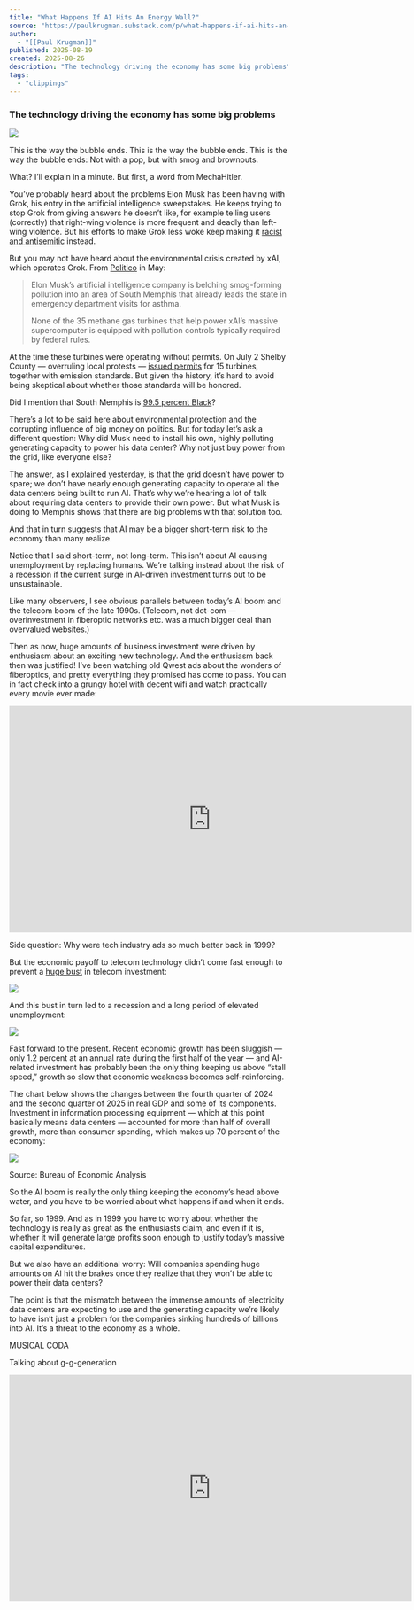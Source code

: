 ```yaml
---
title: "What Happens If AI Hits An Energy Wall?"
source: "https://paulkrugman.substack.com/p/what-happens-if-ai-hits-an-energy?utm_source=post-email-title&publication_id=277517&post_id=171327355&utm_campaign=email-post-title&isFreemail=true&r=5dvur6&triedRedirect=true&utm_medium=email"
author:
  - "[[Paul Krugman]]"
published: 2025-08-19
created: 2025-08-26
description: "The technology driving the economy has some big problems"
tags:
  - "clippings"
---
```

### The technology driving the economy has some big problems

![](https://substackcdn.com/image/fetch/$s_!wJcD!,w_424,c_limit,f_webp,q_auto:good,fl_progressive:steep/https%3A%2F%2Fsubstack-post-media.s3.amazonaws.com%2Fpublic%2Fimages%2Fd9185157-9635-417b-a092-51cf0792969d_1350x960.png)

This is the way the bubble ends. This is the way the bubble ends. This is the way the bubble ends: Not with a pop, but with smog and brownouts.

What? I’ll explain in a minute. But first, a word from MechaHitler.

You’ve probably heard about the problems Elon Musk has been having with Grok, his entry in the artificial intelligence sweepstakes. He keeps trying to stop Grok from giving answers he doesn’t like, for example telling users (correctly) that right-wing violence is more frequent and deadly than left-wing violence. But his efforts to make Grok less woke keep making it [racist and antisemitic](https://www.npr.org/2025/07/09/nx-s1-5462609/grok-elon-musk-antisemitic-racist-content) instead.

But you may not have heard about the environmental crisis created by xAI, which operates Grok. From [Politico](https://www.politico.com/news/2025/05/06/elon-musk-xai-memphis-gas-turbines-air-pollution-permits-00317582) in May:

> Elon Musk’s artificial intelligence company is belching smog-forming pollution into an area of South Memphis that already leads the state in emergency department visits for asthma.
> 
> None of the 35 methane gas turbines that help power xAI’s massive supercomputer is equipped with pollution controls typically required by federal rules.

At the time these turbines were operating without permits. On July 2 Shelby County — overruling local protests — [issued permits](https://www.cnbc.com/2025/07/03/musks-xai-gets-permit-for-turbines-to-power-supercomputer-in-memphis.html) for 15 turbines, together with emission standards. But given the history, it’s hard to avoid being skeptical about whether those standards will be honored.

Did I mention that South Memphis is [99.5 percent Black](https://mlk50.com/2021/08/06/do-you-live-in-one-of-memphis-blackest-whitest-or-most-segregated-neighborhoods-read-this-story-to-find-out/)?

There’s a lot to be said here about environmental protection and the corrupting influence of big money on politics. But for today let’s ask a different question: Why did Musk need to install his own, highly polluting generating capacity to power his data center? Why not just buy power from the grid, like everyone else?

The answer, as I [explained yesterday](https://paulkrugman.substack.com/p/ai-is-power-hungry), is that the grid doesn’t have power to spare; we don’t have nearly enough generating capacity to operate all the data centers being built to run AI. That’s why we’re hearing a lot of talk about requiring data centers to provide their own power. But what Musk is doing to Memphis shows that there are big problems with that solution too.

And that in turn suggests that AI may be a bigger short-term risk to the economy than many realize.

Notice that I said short-term, not long-term. This isn’t about AI causing unemployment by replacing humans. We’re talking instead about the risk of a recession if the current surge in AI-driven investment turns out to be unsustainable.

Like many observers, I see obvious parallels between today’s AI boom and the telecom boom of the late 1990s. (Telecom, not dot-com — overinvestment in fiberoptic networks etc. was a much bigger deal than overvalued websites.)

Then as now, huge amounts of business investment were driven by enthusiasm about an exciting new technology. And the enthusiasm back then was justified! I’ve been watching old Qwest ads about the wonders of fiberoptics, and pretty everything they promised has come to pass. You can in fact check into a grungy hotel with decent wifi and watch practically every movie ever made:

<iframe src="https://www.youtube-nocookie.com/embed/L0kzr2p-dBs?rel=0&amp;autoplay=0&amp;showinfo=0&amp;enablejsapi=0" frameborder="0" allow="autoplay; fullscreen" allowfullscreen="true" width="728" height="409"></iframe>

Side question: Why were tech industry ads so much better back in 1999?

But the economic payoff to telecom technology didn’t come fast enough to prevent a [huge bust](https://fraser.stlouisfed.org/files/docs/publications/frbrichreview/rev_frbrich200304.pdf) in telecom investment:

![](https://substackcdn.com/image/fetch/$s_!NukR!,w_424,c_limit,f_webp,q_auto:good,fl_progressive:steep/https%3A%2F%2Fsubstack-post-media.s3.amazonaws.com%2Fpublic%2Fimages%2Fa3ca74d2-3eb4-40a1-8623-3ab279f6b4c0_1396x1306.png)

And this bust in turn led to a recession and a long period of elevated unemployment:

![](https://substackcdn.com/image/fetch/$s_!ML1v!,w_424,c_limit,f_webp,q_auto:good,fl_progressive:steep/https%3A%2F%2Fsubstack-post-media.s3.amazonaws.com%2Fpublic%2Fimages%2F761bcd36-6af7-4ba1-86c2-5a8bef89bd6e_800x450.png)

Fast forward to the present. Recent economic growth has been sluggish — only 1.2 percent at an annual rate during the first half of the year — and AI-related investment has probably been the only thing keeping us above “stall speed,” growth so slow that economic weakness becomes self-reinforcing.

The chart below shows the changes between the fourth quarter of 2024 and the second quarter of 2025 in real GDP and some of its components. Investment in information processing equipment — which at this point basically means data centers — accounted for more than half of overall growth, more than consumer spending, which makes up 70 percent of the economy:

![](https://substackcdn.com/image/fetch/$s_!JOaa!,w_424,c_limit,f_webp,q_auto:good,fl_progressive:steep/https%3A%2F%2Fsubstack-post-media.s3.amazonaws.com%2Fpublic%2Fimages%2F6cbab0d2-09cd-4c37-8d33-5baa73552a3e_1072x684.png)

Source: Bureau of Economic Analysis

So the AI boom is really the only thing keeping the economy’s head above water, and you have to be worried about what happens if and when it ends.

So far, so 1999. And as in 1999 you have to worry about whether the technology is really as great as the enthusiasts claim, and even if it is, whether it will generate large profits soon enough to justify today’s massive capital expenditures.

But we also have an additional worry: Will companies spending huge amounts on AI hit the brakes once they realize that they won’t be able to power their data centers?

The point is that the mismatch between the immense amounts of electricity data centers are expecting to use and the generating capacity we’re likely to have isn’t just a problem for the companies sinking hundreds of billions into AI. It’s a threat to the economy as a whole.

MUSICAL CODA

Talking about g-g-generation

<iframe src="https://www.youtube-nocookie.com/embed/gJecJ5SI5W0?rel=0&amp;autoplay=0&amp;showinfo=0&amp;enablejsapi=0" frameborder="0" allow="autoplay; fullscreen" allowfullscreen="true" width="728" height="409"></iframe>